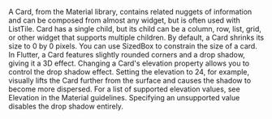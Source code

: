 A Card, from the Material library,
contains related nuggets of information and can
be composed from almost any widget, but is often used with
ListTile. Card has a single child,
but its child can be a column, row, list, grid,
or other widget that supports multiple children.
By default, a Card shrinks its size to 0 by 0 pixels.
You can use SizedBox to constrain the size of a card.
In Flutter, a Card features slightly rounded corners
and a drop shadow, giving it a 3D effect.
Changing a Card's elevation property allows you to control
the drop shadow effect. Setting the elevation to 24,
for example, visually lifts the Card further from the
surface and causes the shadow to become more dispersed.
For a list of supported elevation values, see Elevation in the
Material guidelines.
Specifying an unsupported value disables the drop shadow entirely.
